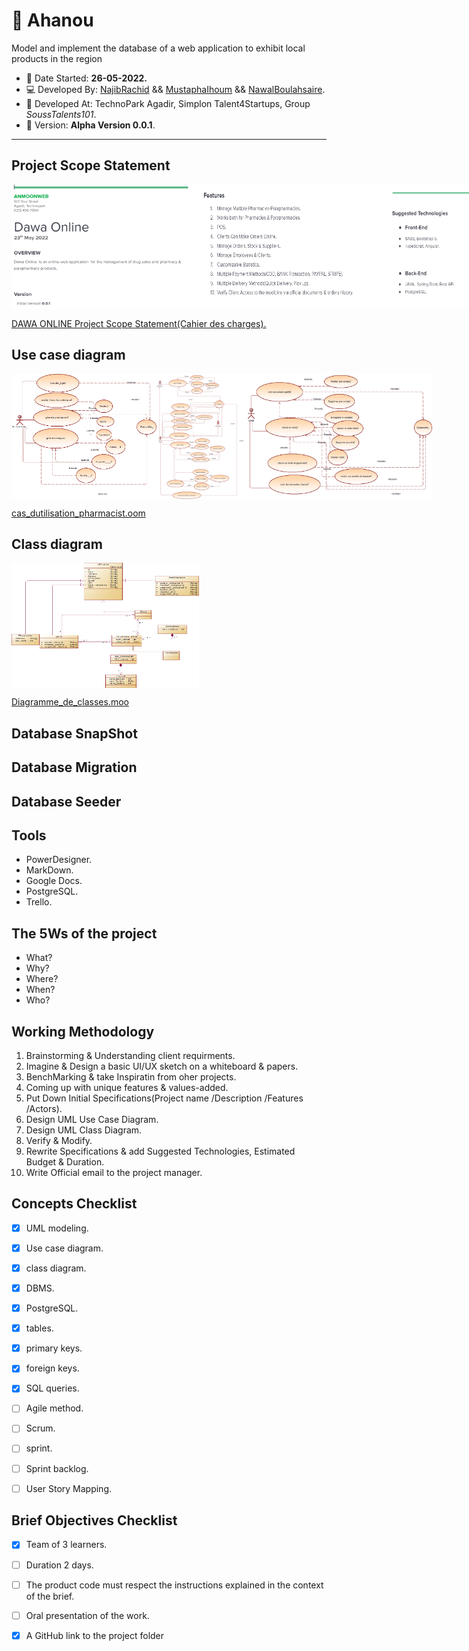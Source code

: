# :garlic: Ahanou
Model and implement the database of a web application to exhibit local products in the region

 - :date: Date Started: **26-05-2022.** 
 - :computer: Developed By: [NajibRachid](https://github.com/n4j1Br4ch1D) && [MustaphaIhoum](https://github.com/ihoumm)  && [NawalBoulahsaire](https://github.com/BOULAHSAIRE).
 - :office: Developed At: TechnoPark Agadir, Simplon Talent4Startups, Group *SoussTalents101*.
 - :pushpin: Version: **Alpha Version 0.0.1**.

---

## Project Scope Statement

<div style="display:flex">
<img src="/brief3-uml/1.PNG" height="200" width="300"/>
<img src="/brief3-uml/2.PNG" height="200" width="300"/>
<img src="/brief3-uml/3.PNG" height="200" width="300"/>
</div>

[DAWA ONLINE Project Scope Statement(Cahier des charges).](https://docs.google.com/document/d/178EekYXop8qBlup-9tgHHsHsoBnMRFVh21kGySCk4hU/edit?usp=sharing)

## Use case diagram

<div style="display:flex">
<img src="/brief3-uml/admin.png" height="200" width="300"/>
<img src="/brief3-uml/manager%26pharmacist.png" height="200" width="300"/>
<img src="/brief3-uml/client.png" height="200" width="300"/>
</div>

[cas_dutilisation_pharmacist.oom](/brief3-uml/cas_dutilisation_pharmacist.oom)

## Class diagram

<div style="display:flex">
<img src="/brief3-uml/class_diagram.png" height="200" width="300"/>
</div>

[Diagramme_de_classes.moo](/brief3-uml/Diagramme_de_classes.moo)

## Database SnapShot

## Database Migration 

## Database Seeder

## Tools

- PowerDesigner.
- MarkDown.
- Google Docs.
- PostgreSQL.
- Trello.
## The 5Ws of the project

- What?
- Why?
- Where?
- When?
- Who?

## Working Methodology
  
1. Brainstorming & Understanding client requirments.
2. Imagine & Design a basic UI/UX sketch on a whiteboard & papers.
3. BenchMarking & take Inspiratin from oher projects.
4. Coming up with unique features & values-added.
5. Put Down Initial Specifications(Project name /Description /Features /Actors).
6. Design UML Use Case Diagram.
7. Design UML Class Diagram.
8. Verify & Modify.
9. Rewrite Specifications & add Suggested Technologies, Estimated Budget & Duration.
10. Write Official email to the project manager.
  
## Concepts Checklist

- [X] UML modeling.
- [X] Use case diagram.
- [X] class diagram.
- [X] DBMS.
- [X] PostgreSQL.
- [X] tables.
- [X] primary keys.
- [X] foreign keys.
- [X] SQL queries.
- [ ] Agile method.
- [ ] Scrum.
- [ ] sprint.
- [ ] Sprint backlog.
- [ ] User Story Mapping.


## Brief Objectives Checklist

- [X] Team of 3 learners.
- [ ] Duration 2 days.
- [ ] The product code must respect the instructions explained in the context of the brief.
- [ ] Oral presentation of the work.
- [X] A GitHub link to the project folder

